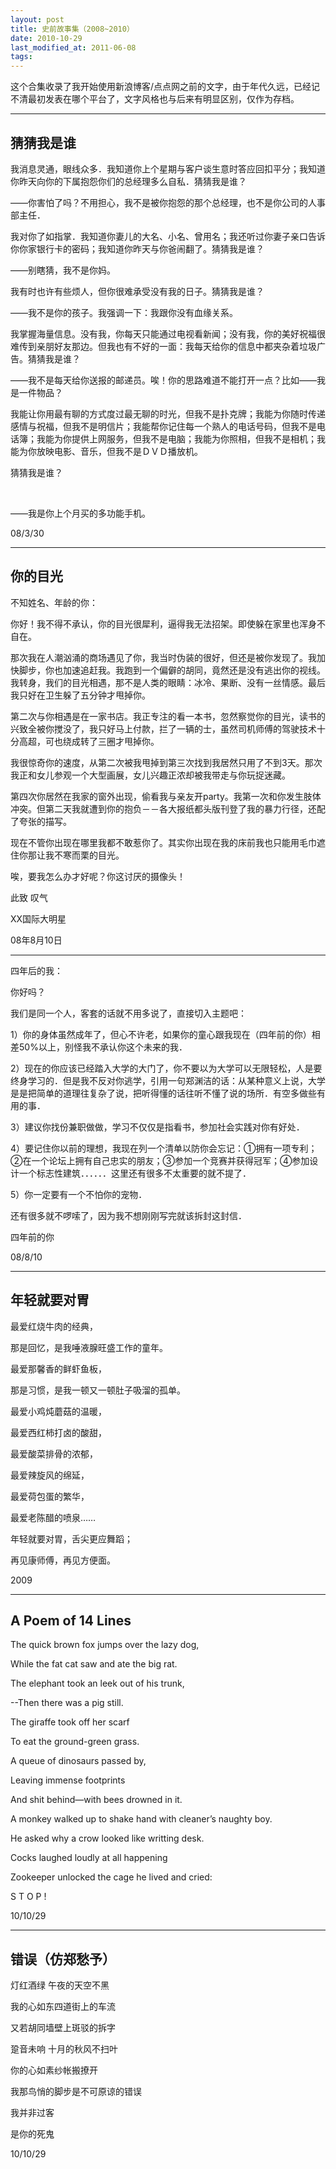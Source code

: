 ```yaml
---
layout: post
title: 史前故事集（2008~2010）
date: 2010-10-29
last_modified_at: 2011-06-08
tags:
---
```


这个合集收录了我开始使用新浪博客/点点网之前的文字，由于年代久远，已经记不清最初发表在哪个平台了，文字风格也与后来有明显区别，仅作为存档。

___

## 猜猜我是谁

我消息灵通，眼线众多．我知道你上个星期与客户谈生意时答应回扣平分；我知道你昨天向你的下属抱怨你们的总经理多么自私．猜猜我是谁？

 ——你害怕了吗？不用担心，我不是被你抱怨的那个总经理，也不是你公司的人事部主任．
 
 我对你了如指掌．我知道你妻儿的大名、小名、曾用名；我还听过你妻子亲口告诉你你家银行卡的密码；我知道你昨天与你爸闹翻了。猜猜我是谁？
 
 ——别瞎猜，我不是你妈。
 
 我有时也许有些烦人，但你很难承受没有我的日子。猜猜我是谁？
 
 ——我不是你的孩子。我强调一下：我跟你没有血缘关系。
 
 我掌握海量信息。没有我，你每天只能通过电视看新闻；没有我，你的美好祝福很难传到亲朋好友那边。但我也有不好的一面：我每天给你的信息中都夹杂着垃圾广告。猜猜我是谁？
 
 ——我不是每天给你送报的邮递员。唉！你的思路难道不能打开一点？比如——我是一件物品？
 
 我能让你用最有聊的方式度过最无聊的时光，但我不是扑克牌；我能为你随时传递感情与祝福，但我不是明信片；我能帮你记住每一个熟人的电话号码，但我不是电话簿；我能为你提供上网服务，但我不是电脑；我能为你照相，但我不是相机；我能为你放映电影、音乐，但我不是ＤＶＤ播放机。
 
 猜猜我是谁？

<br>

——我是你上个月买的多功能手机。

08/3/30


----

## 你的目光

不知姓名、年龄的你：

你好！我不得不承认，你的目光很犀利，逼得我无法招架。即使躲在家里也浑身不自在。

那次我在人潮汹涌的商场遇见了你，我当时伪装的很好，但还是被你发现了。我加快脚步，你也加速追赶我。我跑到一个偏僻的胡同，竟然还是没有逃出你的视线。我转身，我们的目光相遇，那不是人类的眼睛：冰冷、果断、没有一丝情感。最后我只好在卫生躲了五分钟才甩掉你。

第二次与你相遇是在一家书店。我正专注的看一本书，忽然察觉你的目光，读书的兴致全被你搅没了，我只好马上付款，拦了一辆的士，虽然司机师傅的驾驶技术十分高超，可也绕成转了三圈才甩掉你。

我很惊奇你的速度，从第二次被我甩掉到第三次找到我居然只用了不到3天。那次我正和女儿参观一个大型画展，女儿兴趣正浓却被我带走与你玩捉迷藏。

第四次你居然在我家的窗外出现，偷看我与亲友开party。我第一次和你发生肢体冲突。但第二天我就遭到你的抱负－－各大报纸都头版刊登了我的暴力行径，还配了夸张的描写。

现在不管你出现在哪里我都不敢惹你了。其实你出现在我的床前我也只能用毛巾遮住你那让我不寒而栗的目光。

唉，要我怎么办才好呢？你这讨厌的摄像头！

此致
叹气

XX国际大明星

08年8月10日

___

四年后的我：

你好吗？

我们是同一个人，客套的话就不用多说了，直接切入主题吧：

1）你的身体虽然成年了，但心不许老，如果你的童心跟我现在（四年前的你）相差50%以上，别怪我不承认你这个未来的我．

2）现在的你应该已经踏入大学的大门了，你不要以为大学可以无限轻松，人是要终身学习的．但是我不反对你逃学，引用一句郑渊洁的话：从某种意义上说，大学是是把简单的道理往复杂了说，把听得懂的话往听不懂了说的场所．有空多做些有用的事．

3）建议你找份兼职做做，学习不仅仅是指看书，参加社会实践对你有好处．

4）要记住你以前的理想，我现在列一个清单以防你会忘记：①拥有一项专利；②在一个论坛上拥有自己忠实的朋友；③参加一个竞赛并获得冠军；④参加设计一个标志性建筑．．．．．．这里还有很多不太重要的就不提了．

5）你一定要有一个不怕你的宠物．

还有很多就不啰嗦了，因为我不想刚刚写完就该拆封这封信．

四年前的你

08/8/10

___

## 年轻就要对胃

最爱红烧牛肉的经典，

那是回忆，是我唾液腺旺盛工作的童年。

最爱那馨香的鲜虾鱼板，

那是习惯，是我一顿又一顿肚子吸溜的孤单。

最爱小鸡炖蘑菇的温暖，

最爱西红柿打卤的酸甜，

最爱酸菜排骨的浓郁，

最爱辣旋风的绵延，

最爱荷包蛋的繁华，

最爱老陈醋的喷泉……

年轻就要对胃，舌尖更应舞蹈；

再见康师傅，再见方便面。

2009


___

## A Poem of 14 Lines

The quick brown fox jumps over the lazy dog,

While the fat cat saw and ate the big rat.

The elephant took an leek out of his trunk,

--Then there was a pig still.

The giraffe took off her scarf

To eat the ground-green grass.

A queue of dinosaurs passed by,

Leaving immense footprints

And shit behind—with bees drowned in it.

A monkey walked up to shake hand with cleaner’s naughty boy.

He asked why a crow looked like writting desk.

Cocks laughed loudly at all happening

Zookeeper unlocked the cage he lived and cried:

S T O P !

10/10/29

-----

## 错误（仿郑愁予）

灯红酒绿 午夜的天空不黑

我的心如东四道街上的车流

又若胡同墙壁上斑驳的拆字

跫音未响 十月的秋风不扫叶

你的心如素纱帐搬撩开

我那鸟悄的脚步是不可原谅的错误

我并非过客

是你的死鬼

10/10/29